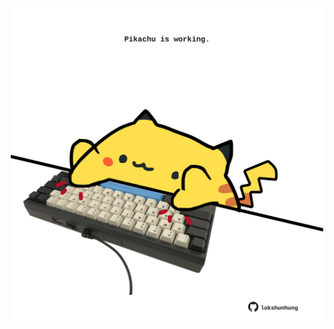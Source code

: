 <!-- built at 11/05/2022, 11:00:50 UTC -->
<p align="center">
  <img width="500" height="500" src="./ReadmeImage.svg">
</p>
